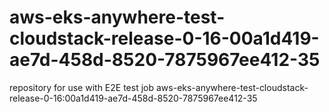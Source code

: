 # aws-eks-anywhere-test-cloudstack-release-0-16-00a1d419-ae7d-458d-8520-7875967ee412-35
repository for use with E2E test job aws-eks-anywhere-test-cloudstack-release-0-16:00a1d419-ae7d-458d-8520-7875967ee412-35
